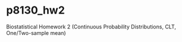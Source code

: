 # p8130_hw2
Biostatistical Homework 2 (Continuous Probability Distributions, CLT, One/Two-sample mean)
